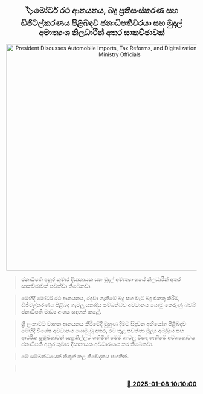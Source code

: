 <p align='center'><b><h2 align='center' title='President Discusses Automobile Imports, Tax Reforms, and Digitalization with Finance Ministry Officials'>🏷මෝටර් රථ ආනයනය, බදු ප්‍රතිසංස්කරණ සහ ඩිජිටල්කරණය පිළිබඳව ජනාධිපතිවරයා සහ මුදල් අමාත්‍යංශ නිලධාරීන් අතර සාකච්ඡාවක්</h2></b></p>
<p align='center'><img src='https://helakuru.sgp1.cdn.digitaloceanspaces.com/esana/images/lib/anura-president-finace.jpg' width='600' alt='President Discusses Automobile Imports, Tax Reforms, and Digitalization with Finance Ministry Officials'></p>

> ජනාධිපති අනුර කුමාර දිසානායක සහ මුදල් අමාත්‍යාංශයේ නිලධාරීන් අතර සාකච්ඡාවක් පවත්වා තිබෙනවා.

> මෙහිදී මෝටර් රථ ආනයනය, රඳවා ගැනීමේ බදු සහ වැට් බදු එකතු කිරීම, ඩිජිටල්කරණය පිළිබඳ ගැටලු යනාදිය සම්බන්ධව අවධානය යොමු කෙරුණු බවයි ජනාධිපති මාධ්‍ය අංශය සඳහන් කළේ.

> ශ්‍රී ලංකාවට වාහන ආනයනය කිරීමේදී මුහුණ දීමට සිදුවන අභියෝග පිළිබඳව මෙහිදී විශේෂ අවධානය යොමු වූ අතර, රට තුළ පවත්නා මූල්‍ය අර්බුදය සහ ආර්ථික ප්‍රමුඛතාවන් සැළකිල්ලට ගනිමින් මෙම ගැටලු විසඳා ගැනීමේ අවශ්‍යතාවය ජනාධිපති අනුර කුමාර දිසානායක අවධාරණය කර තිබෙනවා.

> මේ සම්බන්ධයෙන් නිකුත් කළ නිවේදනය පහතින්. 

>  



<h3 align='right'><a href='https://www.helakuru.lk/esana/p/106416/'>📅 2025-01-08 10:10:00</a></h3>
